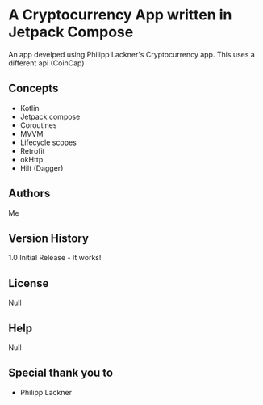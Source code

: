 # A Cryptocurrency App written in Jetpack Compose

An app develped using Philipp Lackner's Cryptocurrency app.  This uses a different api (CoinCap)

## Concepts 

  * Kotlin
  * Jetpack compose
  * Coroutines 
  * MVVM
  * Lifecycle scopes
  * Retrofit
  * okHttp
  * Hilt (Dagger)
    
## Authors

  Me

## Version History
  
  1.0
      Initial Release - It works!

## License

  Null
  
## Help

  Null

## Special thank you to  

  * Philipp Lackner
